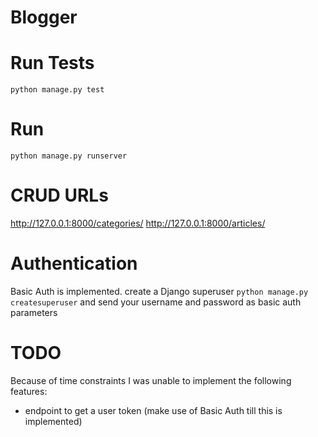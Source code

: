 # Blogger

# Run Tests
`python manage.py test`

# Run
`python manage.py runserver`

# CRUD URLs
http://127.0.0.1:8000/categories/
http://127.0.0.1:8000/articles/ 

# Authentication
Basic Auth is implemented.
create a Django superuser `python manage.py createsuperuser` and send your username and password as basic auth parameters

# TODO
Because of time constraints I was unable to implement the following features:
- endpoint to get a user token (make use of Basic Auth till this is implemented)
